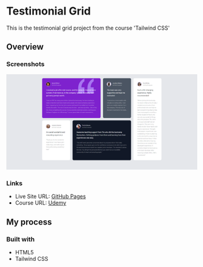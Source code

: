 # Testimonial Grid

This is the testimonial grid project from the course 'Tailwind CSS'

## Overview

### Screenshots

![](/screenshots/screenshot1.png)

### Links

- Live Site URL: [GitHub Pages](https://aref-akminasi.github.io/testimonial-grid)
- Course URL: [Udemy](https://www.udemy.com/course/tailwind-from-scratch/)

## My process

### Built with

- HTML5
- Tailwind CSS
